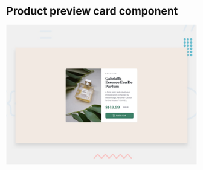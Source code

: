 # Product preview card component


![Design preview for the Product preview card component coding challenge](./design/desktop-preview.jpg)


